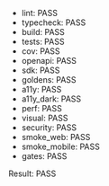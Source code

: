 - lint: PASS
- typecheck: PASS
- build: PASS
- tests: PASS
- cov: PASS
- openapi: PASS
- sdk: PASS
- goldens: PASS
- a11y: PASS
- a11y_dark: PASS
- perf: PASS
- visual: PASS
- security: PASS
- smoke_web: PASS
- smoke_mobile: PASS
- gates: PASS

Result: PASS
